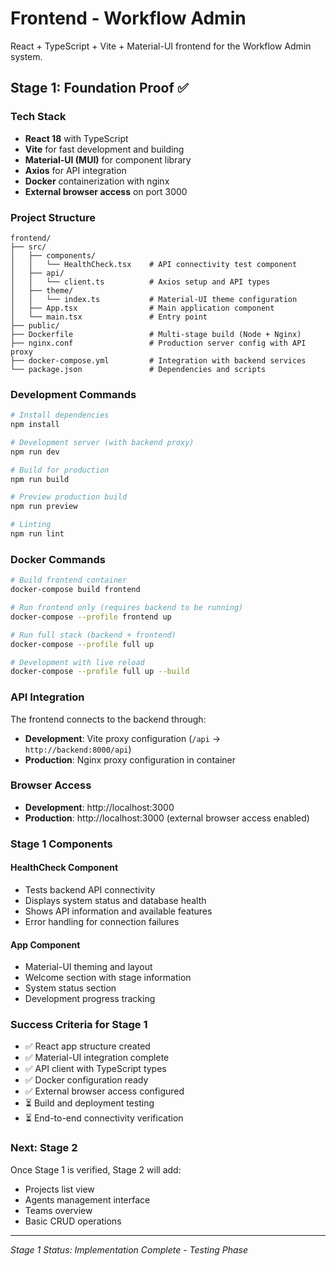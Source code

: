 # Frontend - Workflow Admin

React + TypeScript + Vite + Material-UI frontend for the Workflow Admin system.

## Stage 1: Foundation Proof ✅

### Tech Stack
- **React 18** with TypeScript
- **Vite** for fast development and building  
- **Material-UI (MUI)** for component library
- **Axios** for API integration
- **Docker** containerization with nginx
- **External browser access** on port 3000

### Project Structure
```
frontend/
├── src/
│   ├── components/
│   │   └── HealthCheck.tsx    # API connectivity test component
│   ├── api/
│   │   └── client.ts          # Axios setup and API types
│   ├── theme/
│   │   └── index.ts           # Material-UI theme configuration
│   ├── App.tsx                # Main application component
│   └── main.tsx               # Entry point
├── public/
├── Dockerfile                 # Multi-stage build (Node + Nginx)
├── nginx.conf                 # Production server config with API proxy
├── docker-compose.yml         # Integration with backend services
└── package.json               # Dependencies and scripts
```

### Development Commands

```bash
# Install dependencies
npm install

# Development server (with backend proxy)
npm run dev

# Build for production
npm run build

# Preview production build
npm run preview

# Linting
npm run lint
```

### Docker Commands

```bash
# Build frontend container
docker-compose build frontend

# Run frontend only (requires backend to be running)
docker-compose --profile frontend up

# Run full stack (backend + frontend)
docker-compose --profile full up

# Development with live reload
docker-compose --profile full up --build
```

### API Integration

The frontend connects to the backend through:
- **Development**: Vite proxy configuration (`/api` → `http://backend:8000/api`)
- **Production**: Nginx proxy configuration in container

### Browser Access

- **Development**: http://localhost:3000
- **Production**: http://localhost:3000 (external browser access enabled)

### Stage 1 Components

#### HealthCheck Component
- Tests backend API connectivity
- Displays system status and database health
- Shows API information and available features
- Error handling for connection failures

#### App Component  
- Material-UI theming and layout
- Welcome section with stage information
- System status section
- Development progress tracking

### Success Criteria for Stage 1
- ✅ React app structure created
- ✅ Material-UI integration complete
- ✅ API client with TypeScript types
- ✅ Docker configuration ready
- ✅ External browser access configured
- ⏳ Build and deployment testing
- ⏳ End-to-end connectivity verification

### Next: Stage 2
Once Stage 1 is verified, Stage 2 will add:
- Projects list view
- Agents management interface  
- Teams overview
- Basic CRUD operations

---
*Stage 1 Status: Implementation Complete - Testing Phase*
